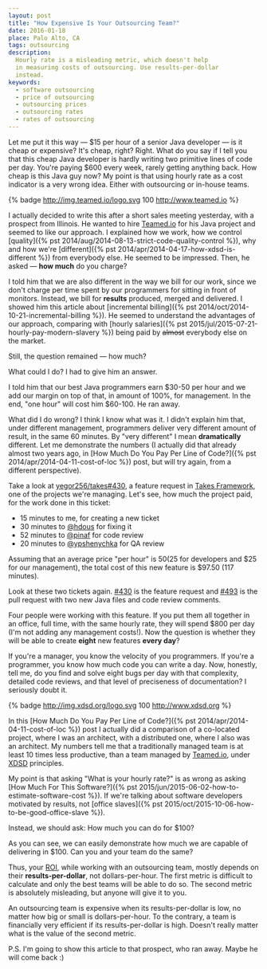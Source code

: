 ```yaml
---
layout: post
title: "How Expensive Is Your Outsourcing Team?"
date: 2016-01-18
place: Palo Alto, CA
tags: outsourcing
description:
  Hourly rate is a misleading metric, which doesn't help
  in measuring costs of outsourcing. Use results-per-dollar
  instead.
keywords:
  - software outsourcing
  - price of outsourcing
  - outsourcing prices
  - outsourcing rates
  - rates of outsourcing
---
```


Let me put it this way &mdash; $15 per hour of a senior Java developer &mdash;
is it cheap or expensive? It's cheap, right? Right. What do you
say if I tell you that this cheap Java developer is hardly writing two
primitive lines of code per day. You're paying $600 every week,
rarely getting anything back. How cheap is this Java guy now?
My point is that using hourly rate as a cost indicator is a very wrong idea.
Either with outsourcing or in-house teams.

<!--more-->

{% badge http://img.teamed.io/logo.svg 100 http://www.teamed.io %}

I actually decided to write this after a short sales meeting yesterday,
with a prospect from Illinois. He wanted to hire [Teamed.io](http://www.teamed.io) for his
Java project and seemed to like our approach. I explained how we work,
how we control [quality]({% pst 2014/aug/2014-08-13-strict-code-quality-control %}),
why and how we're [different]({% pst 2014/apr/2014-04-17-how-xdsd-is-different %})
from everybody else. He seemed to be impressed.
Then, he asked &mdash; **how much** do you charge?

I told him that we are also different in the way we bill for our work,
since we don't charge per time spent by our programmers for sitting
in front of monitors. Instead, we bill for **results** produced, merged
and delivered. I showed him this article about
[incremental billing]({% pst 2014/oct/2014-10-21-incremental-billing %}).
He seemed to understand the advantages of our approach, comparing with
[hourly salaries]({% pst 2015/jul/2015-07-21-hourly-pay-modern-slavery %})
being paid by <del>almost</del> everybody else on the market.

Still, the question remained &mdash; how much?

What could I do? I had to give him an answer.

I told him that our best Java programmers earn $30-50 per hour and
we add our margin on top of that, in amount of 100%, for management.
In the end, "one hour" will cost him $60-100. He ran away.

What did I do wrong? I think I know what was it.
I didn't explain him that, under different management,
programmers deliver very different amount of result, in the same
60 minutes. By "very different" I mean **dramatically** different. Let
me demonstrate the numbers (I actually did that already almost two
years ago, in [How Much Do You Pay Per Line of Code?]({% pst 2014/apr/2014-04-11-cost-of-loc %})
post, but will try again, from a different perspective).

Take a look at [yegor256/takes#430](https://github.com/yegor256/takes/issues/430),
a feature request in [Takes Framework](http://www.takes.org),
one of the projects we're managing.
Let's see, how much the project paid, for the work done in this ticket:

  * 15 minutes to me, for creating a new ticket
  * 30 minutes to [@hdous](https://github.com/hdouss) for fixing it
  * 52 minutes to [@pinaf](https://github.com/pinaf) for code review
  * 20 minutes to [@ypshenychka](https://github.com/ypshenychka) for QA review

Assuming that an average price "per hour" is $50
($25 for developers and $25 for our management),
the total cost of this new feature is $97.50 (117 minutes).

Look at these two tickets again.
[#430](https://github.com/yegor256/takes/issues/430) is the feature
request and [#493](https://github.com/yegor256/takes/issues/493) is
the pull request with two new Java files and code review comments.

Four people were working with this feature. If you put them all together
in an office, full time, with the same hourly rate, they will spend
$800 per day (I'm not adding any management costs!).
Now the question is whether they will be able to
create **eight** new features **every day**?

If you're a manager, you know the velocity of you programmers.
If you're a programmer, you know how much code you can write a day.
Now, honestly, tell me, do you find and solve eight bugs per day with that complexity,
detailed code reviews, and that level of preciseness of
documentation? I seriously doubt it.

{% badge http://img.xdsd.org/logo.svg 100 http://www.xdsd.org %}

In this [How Much Do You Pay Per Line of Code?]({% pst 2014/apr/2014-04-11-cost-of-loc %})
post I actually did a comparison of a co-located project, where I was an architect,
with a distributed one, where I also was an architect. My numbers tell
me that a traditionally managed team is at least 10 times less
productive, than a team managed by [Teamed.io](http://www.teamed.io), under
[XDSD](http://www.xdsd.org) principles.

My point is that asking "What is your hourly rate?" is as wrong as
asking [How Much For This Software?]({% pst 2015/jun/2015-06-02-how-to-estimate-software-cost %}).
If we're talking about software developers motivated by results,
not [office slaves]({% pst 2015/oct/2015-10-06-how-to-be-good-office-slave %}).

Instead, we should ask: How much you can do for $100?

As you can see, we can easily demonstrate how much we are capable
of delivering in $100. Can you and your team do the same?

Thus, your [ROI](), while working with an outsourcing team, mostly
depends on their **results-per-dollar**, not dollars-per-hour. The first
metric is difficult to calculate and only the best teams will be able
to do so. The second metric is absolutely misleading, but anyone
will give it to you.

An outsourcing team is expensive when its results-per-dollar is low,
no matter how big or small is dollars-per-hour. To the contrary,
a team is financially very efficient if its results-per-dollar is high.
Doesn't really matter what is the value of the second metric.

P.S. I'm going to show this article to that prospect, who ran away. Maybe
he will come back :)
